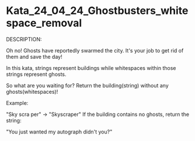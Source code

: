 # Kata_24_04_24_Ghostbusters_whitespace_removal

DESCRIPTION:

Oh no! Ghosts have reportedly swarmed the city. It's your job to get rid of them and save the day!

In this kata, strings represent buildings while whitespaces within those strings represent ghosts.

So what are you waiting for? Return the building(string) without any ghosts(whitespaces)!

Example:

"Sky scra per" -> "Skyscraper"
If the building contains no ghosts, return the string:

"You just wanted my autograph didn't you?"
